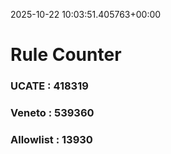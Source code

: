 2025-10-22 10:03:51.405763+00:00
# Rule Counter 
 ### UCATE : 418319

 ### Veneto : 539360

 ### Allowlist : 13930